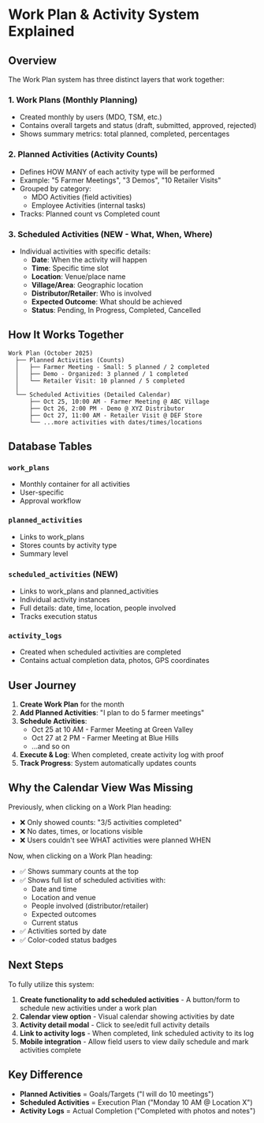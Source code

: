 # Work Plan & Activity System Explained

## Overview

The Work Plan system has three distinct layers that work together:

### 1. **Work Plans** (Monthly Planning)
- Created monthly by users (MDO, TSM, etc.)
- Contains overall targets and status (draft, submitted, approved, rejected)
- Shows summary metrics: total planned, completed, percentages

### 2. **Planned Activities** (Activity Counts)
- Defines HOW MANY of each activity type will be performed
- Example: "5 Farmer Meetings", "3 Demos", "10 Retailer Visits"
- Grouped by category:
  - MDO Activities (field activities)
  - Employee Activities (internal tasks)
- Tracks: Planned count vs Completed count

### 3. **Scheduled Activities** (NEW - What, When, Where)
- Individual activities with specific details:
  - **Date**: When the activity will happen
  - **Time**: Specific time slot
  - **Location**: Venue/place name
  - **Village/Area**: Geographic location
  - **Distributor/Retailer**: Who is involved
  - **Expected Outcome**: What should be achieved
  - **Status**: Pending, In Progress, Completed, Cancelled

## How It Works Together

```
Work Plan (October 2025)
  ├── Planned Activities (Counts)
  │   ├── Farmer Meeting - Small: 5 planned / 2 completed
  │   ├── Demo - Organized: 3 planned / 1 completed
  │   └── Retailer Visit: 10 planned / 5 completed
  │
  └── Scheduled Activities (Detailed Calendar)
      ├── Oct 25, 10:00 AM - Farmer Meeting @ ABC Village
      ├── Oct 26, 2:00 PM - Demo @ XYZ Distributor
      ├── Oct 27, 11:00 AM - Retailer Visit @ DEF Store
      └── ...more activities with dates/times/locations
```

## Database Tables

### `work_plans`
- Monthly container for all activities
- User-specific
- Approval workflow

### `planned_activities`
- Links to work_plans
- Stores counts by activity type
- Summary level

### `scheduled_activities` (NEW)
- Links to work_plans and planned_activities
- Individual activity instances
- Full details: date, time, location, people involved
- Tracks execution status

### `activity_logs`
- Created when scheduled activities are completed
- Contains actual completion data, photos, GPS coordinates

## User Journey

1. **Create Work Plan** for the month
2. **Add Planned Activities**: "I plan to do 5 farmer meetings"
3. **Schedule Activities**:
   - Oct 25 at 10 AM - Farmer Meeting at Green Valley
   - Oct 27 at 2 PM - Farmer Meeting at Blue Hills
   - ...and so on
4. **Execute & Log**: When completed, create activity log with proof
5. **Track Progress**: System automatically updates counts

## Why the Calendar View Was Missing

Previously, when clicking on a Work Plan heading:
- ❌ Only showed counts: "3/5 activities completed"
- ❌ No dates, times, or locations visible
- ❌ Users couldn't see WHAT activities were planned WHEN

Now, when clicking on a Work Plan heading:
- ✅ Shows summary counts at the top
- ✅ Shows full list of scheduled activities with:
  - Date and time
  - Location and venue
  - People involved (distributor/retailer)
  - Expected outcomes
  - Current status
- ✅ Activities sorted by date
- ✅ Color-coded status badges

## Next Steps

To fully utilize this system:

1. **Create functionality to add scheduled activities** - A button/form to schedule new activities under a work plan
2. **Calendar view option** - Visual calendar showing activities by date
3. **Activity detail modal** - Click to see/edit full activity details
4. **Link to activity logs** - When completed, link scheduled activity to its log
5. **Mobile integration** - Allow field users to view daily schedule and mark activities complete

## Key Difference

- **Planned Activities** = Goals/Targets ("I will do 10 meetings")
- **Scheduled Activities** = Execution Plan ("Monday 10 AM @ Location X")
- **Activity Logs** = Actual Completion ("Completed with photos and notes")
